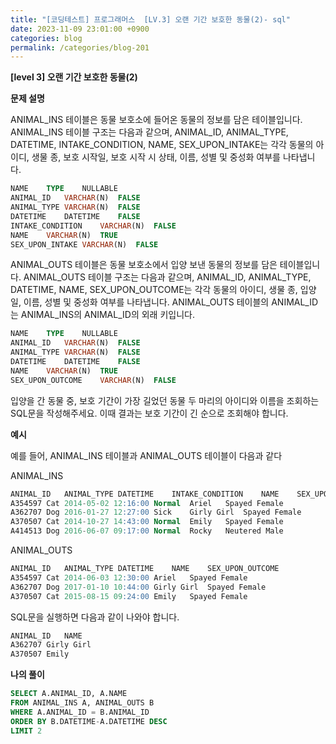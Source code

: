 ```yaml
---
title: "[코딩테스트] 프로그래머스  [LV.3] 오랜 기간 보호한 동물(2)- sql"
date: 2023-11-09 23:01:00 +0900
categories: blog
permalink: /categories/blog-201
---
```



**[level 3] 오랜 기간 보호한 동물(2)**



**문제 설명**

ANIMAL_INS 테이블은 동물 보호소에 들어온 동물의 정보를 담은 테이블입니다. ANIMAL_INS 테이블 구조는 다음과 같으며, ANIMAL_ID, ANIMAL_TYPE, DATETIME, INTAKE_CONDITION, NAME, SEX_UPON_INTAKE는 각각 동물의 아이디, 생물 종, 보호 시작일, 보호 시작 시 상태, 이름, 성별 및 중성화 여부를 나타냅니다.

```sql
NAME	TYPE	NULLABLE
ANIMAL_ID	VARCHAR(N)	FALSE
ANIMAL_TYPE	VARCHAR(N)	FALSE
DATETIME	DATETIME	FALSE
INTAKE_CONDITION	VARCHAR(N)	FALSE
NAME	VARCHAR(N)	TRUE
SEX_UPON_INTAKE	VARCHAR(N)	FALSE
```

ANIMAL_OUTS 테이블은 동물 보호소에서 입양 보낸 동물의 정보를 담은 테이블입니다. ANIMAL_OUTS 테이블 구조는 다음과 같으며, ANIMAL_ID, ANIMAL_TYPE, DATETIME, NAME, SEX_UPON_OUTCOME는 각각 동물의 아이디, 생물 종, 입양일, 이름, 성별 및 중성화 여부를 나타냅니다. ANIMAL_OUTS 테이블의 ANIMAL_ID는 ANIMAL_INS의 ANIMAL_ID의 외래 키입니다.

```sql
NAME	TYPE	NULLABLE
ANIMAL_ID	VARCHAR(N)	FALSE
ANIMAL_TYPE	VARCHAR(N)	FALSE
DATETIME	DATETIME	FALSE
NAME	VARCHAR(N)	TRUE
SEX_UPON_OUTCOME	VARCHAR(N)	FALSE
```

입양을 간 동물 중, 보호 기간이 가장 길었던 동물 두 마리의 아이디와 이름을 조회하는 SQL문을 작성해주세요. 이때 결과는 보호 기간이 긴 순으로 조회해야 합니다.


**예시**

예를 들어, ANIMAL_INS 테이블과 ANIMAL_OUTS 테이블이 다음과 같다

ANIMAL_INS

```sql
ANIMAL_ID	ANIMAL_TYPE	DATETIME	INTAKE_CONDITION	NAME	SEX_UPON_INTAKE
A354597	Cat	2014-05-02 12:16:00	Normal	Ariel	Spayed Female
A362707	Dog	2016-01-27 12:27:00	Sick	Girly Girl	Spayed Female
A370507	Cat	2014-10-27 14:43:00	Normal	Emily	Spayed Female
A414513	Dog	2016-06-07 09:17:00	Normal	Rocky	Neutered Male
```

ANIMAL_OUTS
```sql
ANIMAL_ID	ANIMAL_TYPE	DATETIME	NAME	SEX_UPON_OUTCOME
A354597	Cat	2014-06-03 12:30:00	Ariel	Spayed Female
A362707	Dog	2017-01-10 10:44:00	Girly Girl	Spayed Female
A370507	Cat	2015-08-15 09:24:00	Emily	Spayed Female
```

SQL문을 실행하면 다음과 같이 나와야 합니다.


```sql
ANIMAL_ID	NAME
A362707	Girly Girl
A370507	Emily
```



**나의 풀이**

```sql
SELECT A.ANIMAL_ID, A.NAME
FROM ANIMAL_INS A, ANIMAL_OUTS B
WHERE A.ANIMAL_ID = B.ANIMAL_ID
ORDER BY B.DATETIME-A.DATETIME DESC
LIMIT 2
```


